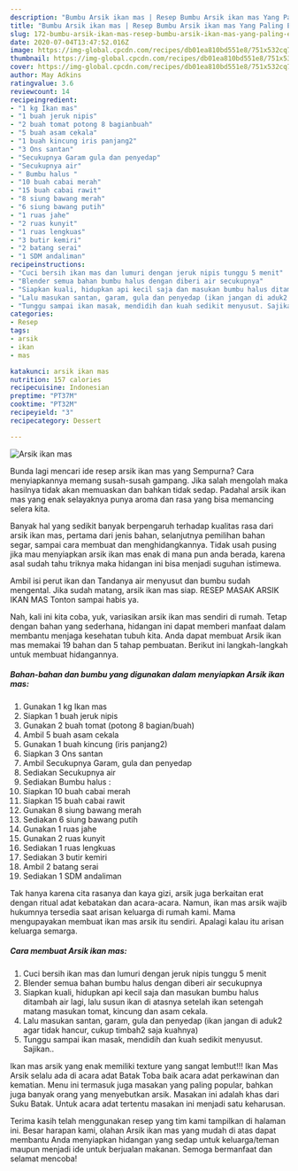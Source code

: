 ```yaml
---
description: "Bumbu Arsik ikan mas | Resep Bumbu Arsik ikan mas Yang Paling Enak"
title: "Bumbu Arsik ikan mas | Resep Bumbu Arsik ikan mas Yang Paling Enak"
slug: 172-bumbu-arsik-ikan-mas-resep-bumbu-arsik-ikan-mas-yang-paling-enak
date: 2020-07-04T13:47:52.016Z
image: https://img-global.cpcdn.com/recipes/db01ea810bd551e8/751x532cq70/arsik-ikan-mas-foto-resep-utama.jpg
thumbnail: https://img-global.cpcdn.com/recipes/db01ea810bd551e8/751x532cq70/arsik-ikan-mas-foto-resep-utama.jpg
cover: https://img-global.cpcdn.com/recipes/db01ea810bd551e8/751x532cq70/arsik-ikan-mas-foto-resep-utama.jpg
author: May Adkins
ratingvalue: 3.6
reviewcount: 14
recipeingredient:
- "1 kg Ikan mas"
- "1 buah jeruk nipis"
- "2 buah tomat potong 8 bagianbuah"
- "5 buah asam cekala"
- "1 buah kincung iris panjang2"
- "3 Ons santan"
- "Secukupnya Garam gula dan penyedap"
- "Secukupnya air"
- " Bumbu halus "
- "10 buah cabai merah"
- "15 buah cabai rawit"
- "8 siung bawang merah"
- "6 siung bawang putih"
- "1 ruas jahe"
- "2 ruas kunyit"
- "1 ruas lengkuas"
- "3 butir kemiri"
- "2 batang serai"
- "1 SDM andaliman"
recipeinstructions:
- "Cuci bersih ikan mas dan lumuri dengan jeruk nipis tunggu 5 menit"
- "Blender semua bahan bumbu halus dengan diberi air secukupnya"
- "Siapkan kuali, hidupkan api kecil saja dan masukan bumbu halus ditambah air lagi, lalu susun ikan di atasnya setelah ikan setengah matang masukan tomat, kincung dan asam cekala."
- "Lalu masukan santan, garam, gula dan penyedap (ikan jangan di aduk2 agar tidak hancur, cukup timbah2 saja kuahnya)"
- "Tunggu sampai ikan masak, mendidih dan kuah sedikit menyusut. Sajikan.."
categories:
- Resep
tags:
- arsik
- ikan
- mas

katakunci: arsik ikan mas 
nutrition: 157 calories
recipecuisine: Indonesian
preptime: "PT37M"
cooktime: "PT32M"
recipeyield: "3"
recipecategory: Dessert

---
```



![Arsik ikan mas](https://img-global.cpcdn.com/recipes/db01ea810bd551e8/751x532cq70/arsik-ikan-mas-foto-resep-utama.jpg)

Bunda lagi mencari ide resep arsik ikan mas yang Sempurna? Cara menyiapkannya memang susah-susah gampang. Jika salah mengolah maka hasilnya tidak akan memuaskan dan bahkan tidak sedap. Padahal arsik ikan mas yang enak selayaknya punya aroma dan rasa yang bisa memancing selera kita.

Banyak hal yang sedikit banyak berpengaruh terhadap kualitas rasa dari arsik ikan mas, pertama dari jenis bahan, selanjutnya pemilihan bahan segar, sampai cara membuat dan menghidangkannya. Tidak usah pusing jika mau menyiapkan arsik ikan mas enak di mana pun anda berada, karena asal sudah tahu triknya maka hidangan ini bisa menjadi suguhan istimewa.

Ambil isi perut ikan dan Tandanya air menyusut dan bumbu sudah mengental. Jika sudah matang, arsik ikan mas siap. RESEP MASAK ARSIK IKAN MAS Tonton sampai habis ya.


Nah, kali ini kita coba, yuk, variasikan arsik ikan mas sendiri di rumah. Tetap dengan bahan yang sederhana, hidangan ini dapat memberi manfaat dalam membantu menjaga kesehatan tubuh kita. Anda dapat membuat Arsik ikan mas memakai 19 bahan dan 5 tahap pembuatan. Berikut ini langkah-langkah untuk membuat hidangannya.

<!--inarticleads1-->

##### Bahan-bahan dan bumbu yang digunakan dalam menyiapkan Arsik ikan mas:

1. Gunakan 1 kg Ikan mas
1. Siapkan 1 buah jeruk nipis
1. Gunakan 2 buah tomat (potong 8 bagian/buah)
1. Ambil 5 buah asam cekala
1. Gunakan 1 buah kincung (iris panjang2)
1. Siapkan 3 Ons santan
1. Ambil Secukupnya Garam, gula dan penyedap
1. Sediakan Secukupnya air
1. Sediakan  Bumbu halus :
1. Siapkan 10 buah cabai merah
1. Siapkan 15 buah cabai rawit
1. Gunakan 8 siung bawang merah
1. Sediakan 6 siung bawang putih
1. Gunakan 1 ruas jahe
1. Gunakan 2 ruas kunyit
1. Sediakan 1 ruas lengkuas
1. Sediakan 3 butir kemiri
1. Ambil 2 batang serai
1. Sediakan 1 SDM andaliman


Tak hanya karena cita rasanya dan kaya gizi, arsik juga berkaitan erat dengan ritual adat kebatakan dan acara-acara. Namun, ikan mas arsik wajib hukumnya tersedia saat arisan keluarga di rumah kami. Mama mengupayakan membuat ikan mas arsik itu sendiri. Apalagi kalau itu arisan keluarga semarga. 

<!--inarticleads2-->

##### Cara membuat Arsik ikan mas:

1. Cuci bersih ikan mas dan lumuri dengan jeruk nipis tunggu 5 menit
1. Blender semua bahan bumbu halus dengan diberi air secukupnya
1. Siapkan kuali, hidupkan api kecil saja dan masukan bumbu halus ditambah air lagi, lalu susun ikan di atasnya setelah ikan setengah matang masukan tomat, kincung dan asam cekala.
1. Lalu masukan santan, garam, gula dan penyedap (ikan jangan di aduk2 agar tidak hancur, cukup timbah2 saja kuahnya)
1. Tunggu sampai ikan masak, mendidih dan kuah sedikit menyusut. Sajikan..


Ikan mas arsik yang enak memiliki texture yang sangat lembut!!! Ikan Mas Arsik selalu ada di acara adat Batak Toba baik acara adat perkawinan dan kematian. Menu ini termasuk juga masakan yang paling popular, bahkan juga banyak orang yang menyebutkan arsik. Masakan ini adalah khas dari Suku Batak. Untuk acara adat tertentu masakan ini menjadi satu keharusan. 

Terima kasih telah menggunakan resep yang tim kami tampilkan di halaman ini. Besar harapan kami, olahan Arsik ikan mas yang mudah di atas dapat membantu Anda menyiapkan hidangan yang sedap untuk keluarga/teman maupun menjadi ide untuk berjualan makanan. Semoga bermanfaat dan selamat mencoba!
